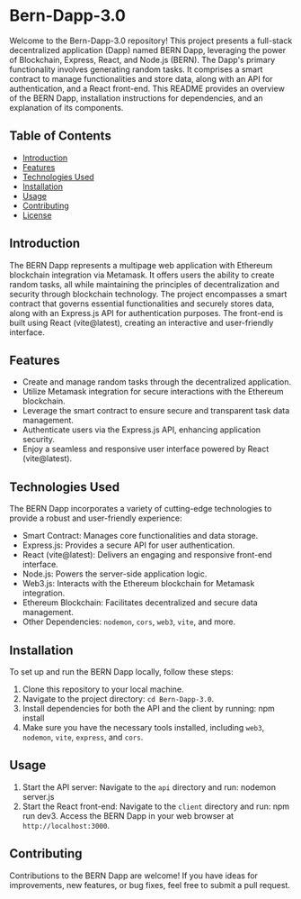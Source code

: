 # Bern-Dapp-3.0

Welcome to the Bern-Dapp-3.0 repository! This project presents a full-stack decentralized application (Dapp) named BERN Dapp, leveraging the power of Blockchain, Express, React, and Node.js (BERN). The Dapp's primary functionality involves generating random tasks. It comprises a smart contract to manage functionalities and store data, along with an API for authentication, and a React front-end. This README provides an overview of the BERN Dapp, installation instructions for dependencies, and an explanation of its components.

## Table of Contents

- [Introduction](#introduction)
- [Features](#features)
- [Technologies Used](#technologies-used)
- [Installation](#installation)
- [Usage](#usage)
- [Contributing](#contributing)
- [License](#license)

## Introduction

The BERN Dapp represents a multipage web application with Ethereum blockchain integration via Metamask. It offers users the ability to create random tasks, all while maintaining the principles of decentralization and security through blockchain technology. The project encompasses a smart contract that governs essential functionalities and securely stores data, along with an Express.js API for authentication purposes. The front-end is built using React (vite@latest), creating an interactive and user-friendly interface.

## Features

- Create and manage random tasks through the decentralized application.
- Utilize Metamask integration for secure interactions with the Ethereum blockchain.
- Leverage the smart contract to ensure secure and transparent task data management.
- Authenticate users via the Express.js API, enhancing application security.
- Enjoy a seamless and responsive user interface powered by React (vite@latest).

## Technologies Used

The BERN Dapp incorporates a variety of cutting-edge technologies to provide a robust and user-friendly experience:

- Smart Contract: Manages core functionalities and data storage.
- Express.js: Provides a secure API for user authentication.
- React (vite@latest): Delivers an engaging and responsive front-end interface.
- Node.js: Powers the server-side application logic.
- Web3.js: Interacts with the Ethereum blockchain for Metamask integration.
- Ethereum Blockchain: Facilitates decentralized and secure data management.
- Other Dependencies: `nodemon`, `cors`, `web3`, `vite`, and more.

## Installation

To set up and run the BERN Dapp locally, follow these steps:

1. Clone this repository to your local machine.
2. Navigate to the project directory: `cd Bern-Dapp-3.0`.
3. Install dependencies for both the API and the client by running:
   npm install
4. Make sure you have the necessary tools installed, including `web3`, `nodemon`, `vite`, `express`, and `cors`.

## Usage

1. Start the API server: Navigate to the `api` directory and run:
   nodemon server.js
2. Start the React front-end: Navigate to the `client` directory and run:
   npm run dev3. Access the BERN Dapp in your web browser at `http://localhost:3000`.

## Contributing

Contributions to the BERN Dapp are welcome! If you have ideas for improvements, new features, or bug fixes, feel free to submit a pull request.

